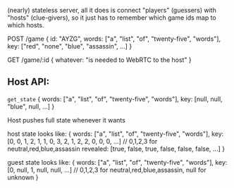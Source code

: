 (nearly) stateless server, all it does is connect "players" (guessers) with "hosts" (clue-givers), so it just has to remember which game ids map to which hosts.

POST /game
{
  id: "AYZG",
  words: ["a", "list", "of", "twenty-five", "words"],
  key: ["red", "none", "blue", "assassin", ...]
}

GET /game/:id
{
  whatever: "is needed to WebRTC to the host"
}


## Host API:
`get_state`
{
  words: ["a", "list", "of", "twenty-five", "words"],
  key: [null, null, "blue", null, ...]
}

Host pushes full state whenever it wants


host state looks like:
{
  words: ["a", "list", "of", "twenty-five", "words"],
  key: [0, 0, 1, 2, 1, 1, 0, 3, 2, 1, 2, 2, 0, 0, 0, ...] // 0,1,2,3 for neutral,red,blue,assassin
  revealed: [true, false, true, false, false, false, ...]
}


guest state looks like:
{
  words: ["a", "list", "of", "twenty-five", "words"],
  key: [0, null, 1, null, null, ...] // 0,1,2,3 for neutral,red,blue,assassin, null for unknown
}
